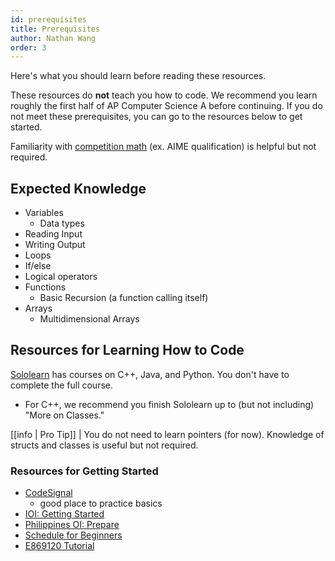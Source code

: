 ```yaml
---
id: prerequisites
title: Prerequisites
author: Nathan Wang
order: 3
---
```


Here's what you should learn before reading these resources.

<!-- END DESCRIPTION -->
 
These resources do **not** teach you how to code. We recommend you learn roughly the first half of AP Computer Science A before continuing. If you do not meet these prerequisites, you can go to the resources below to get started.

Familiarity with [competition math](https://github.com/bqi343/USACO/blob/master/Resources/Competition%20Math.md) (ex. AIME qualification) is helpful but not required.

## Expected Knowledge

- Variables
  - Data types
- Reading Input
- Writing Output
- Loops
- If/else
- Logical operators
- Functions
  - Basic Recursion (a function calling itself)
- Arrays
  - Multidimensional Arrays

## Resources for Learning How to Code

[Sololearn](https://www.sololearn.com/) has courses on C++, Java, and Python. You don't have to complete the full course.

 - For C++, we recommend you finish Sololearn up to (but not including) "More on Classes."

[[info | Pro Tip]]
| You do not need to learn pointers (for now). Knowledge of structs and classes is useful but not required.

### Resources for Getting Started

  - [CodeSignal](https://codesignal.com/)
    - good place to practice basics
  - [IOI: Getting Started](https://ioinformatics.org/page/getting-started/14)
  - [Philippines OI: Prepare](https://noi.ph/prepare/)
  - [Schedule for Beginners](https://www.quora.com/What-is-a-good-schedule-to-follow-for-becoming-better-at-competitive-programming-for-beginners)
  - [E869120 Tutorial](http://codeforces.com/blog/entry/53341)